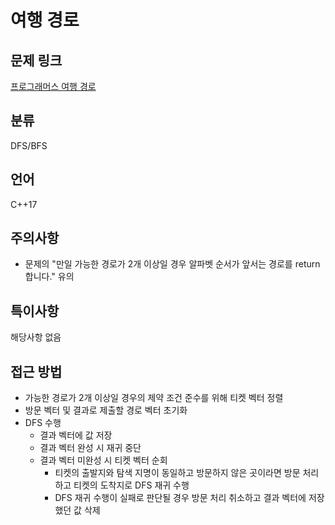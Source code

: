 # 여행 경로
## 문제 링크
[프로그래머스 여행 경로](https://programmers.co.kr/learn/courses/30/lessons/43164?language=cpp)
## 분류
DFS/BFS
## 언어
C++17
## 주의사항
* 문제의 "만일 가능한 경로가 2개 이상일 경우 알파벳 순서가 앞서는 경로를 return 합니다." 유의
## 특이사항
해당사항 없음
## 접근 방법
* 가능한 경로가 2개 이상일 경우의 제약 조건 준수를 위해 티켓 벡터 정렬
* 방문 벡터 및 결과로 제출할 경로 벡터 초기화
* DFS 수행
  + 결과 벡터에 값 저장
  + 결과 벡터 완성 시 재귀 중단
  + 결과 벡터 미완성 시 티켓 벡터 순회
    - 티켓의 출발지와 탐색 지명이 동일하고 방문하지 않은 곳이라면 방문 처리하고 티켓의 도착지로 DFS 재귀 수행
	- DFS 재귀 수행이 실패로 판단될 경우 방문 처리 취소하고 결과 벡터에 저장했던 값 삭제